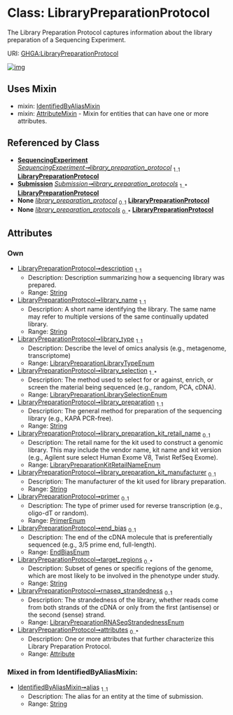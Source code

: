 
# Class: LibraryPreparationProtocol


The Library Preparation Protocol captures information about the library preparation of a Sequencing Experiment.

URI: [GHGA:LibraryPreparationProtocol](https://w3id.org/GHGA/LibraryPreparationProtocol)


[![img](https://yuml.me/diagram/nofunky;dir:TB/class/[Submission],[SequencingExperiment],[Attribute]<attributes%200..*-++[LibraryPreparationProtocol&#124;description:string;library_name:string;library_type:LibraryPreparationLibraryTypeEnum;library_selection:LibraryPreparationLibrarySelectionEnum%20%2B;library_preparation:string;library_preparation_kit_retail_name:LibraryPreparationKitRetailNameEnum%20%3F;library_preparation_kit_manufacturer:string%20%3F;primer:PrimerEnum%20%3F;end_bias:EndBiasEnum%20%3F;target_regions:string%20*;rnaseq_strandedness:LibraryPreparationRNASeqStrandednessEnum%20%3F;alias:string],[SequencingExperiment]-%20library_preparation_protocol%201..1>[LibraryPreparationProtocol],[Submission]++-%20library_preparation_protocols%201..*>[LibraryPreparationProtocol],[SequencingExperiment]-%20library_preparation_protocol(i)%200..1>[LibraryPreparationProtocol],[Submission]-%20library_preparation_protocols(i)%200..*>[LibraryPreparationProtocol],[LibraryPreparationProtocol]uses%20-.->[IdentifiedByAliasMixin],[LibraryPreparationProtocol]uses%20-.->[AttributeMixin],[IdentifiedByAliasMixin],[AttributeMixin],[Attribute])](https://yuml.me/diagram/nofunky;dir:TB/class/[Submission],[SequencingExperiment],[Attribute]<attributes%200..*-++[LibraryPreparationProtocol&#124;description:string;library_name:string;library_type:LibraryPreparationLibraryTypeEnum;library_selection:LibraryPreparationLibrarySelectionEnum%20%2B;library_preparation:string;library_preparation_kit_retail_name:LibraryPreparationKitRetailNameEnum%20%3F;library_preparation_kit_manufacturer:string%20%3F;primer:PrimerEnum%20%3F;end_bias:EndBiasEnum%20%3F;target_regions:string%20*;rnaseq_strandedness:LibraryPreparationRNASeqStrandednessEnum%20%3F;alias:string],[SequencingExperiment]-%20library_preparation_protocol%201..1>[LibraryPreparationProtocol],[Submission]++-%20library_preparation_protocols%201..*>[LibraryPreparationProtocol],[SequencingExperiment]-%20library_preparation_protocol(i)%200..1>[LibraryPreparationProtocol],[Submission]-%20library_preparation_protocols(i)%200..*>[LibraryPreparationProtocol],[LibraryPreparationProtocol]uses%20-.->[IdentifiedByAliasMixin],[LibraryPreparationProtocol]uses%20-.->[AttributeMixin],[IdentifiedByAliasMixin],[AttributeMixin],[Attribute])

## Uses Mixin

 *  mixin: [IdentifiedByAliasMixin](IdentifiedByAliasMixin.md)
 *  mixin: [AttributeMixin](AttributeMixin.md) - Mixin for entities that can have one or more attributes.

## Referenced by Class

 *  **[SequencingExperiment](SequencingExperiment.md)** *[SequencingExperiment➞library_preparation_protocol](SequencingExperiment_library_preparation_protocol.md)*  <sub>1..1</sub>  **[LibraryPreparationProtocol](LibraryPreparationProtocol.md)**
 *  **[Submission](Submission.md)** *[Submission➞library_preparation_protocols](Submission_library_preparation_protocols.md)*  <sub>1..\*</sub>  **[LibraryPreparationProtocol](LibraryPreparationProtocol.md)**
 *  **None** *[library_preparation_protocol](library_preparation_protocol.md)*  <sub>0..1</sub>  **[LibraryPreparationProtocol](LibraryPreparationProtocol.md)**
 *  **None** *[library_preparation_protocols](library_preparation_protocols.md)*  <sub>0..\*</sub>  **[LibraryPreparationProtocol](LibraryPreparationProtocol.md)**

## Attributes


### Own

 * [LibraryPreparationProtocol➞description](LibraryPreparationProtocol_description.md)  <sub>1..1</sub>
     * Description: Description summarizing how a sequencing library was prepared.
     * Range: [String](types/String.md)
 * [LibraryPreparationProtocol➞library_name](LibraryPreparationProtocol_library_name.md)  <sub>1..1</sub>
     * Description: A short name identifying the library. The same name may refer to multiple versions of the same continually updated library.
     * Range: [String](types/String.md)
 * [LibraryPreparationProtocol➞library_type](LibraryPreparationProtocol_library_type.md)  <sub>1..1</sub>
     * Description: Describe the level of omics analysis (e.g., metagenome, transcriptome)
     * Range: [LibraryPreparationLibraryTypeEnum](LibraryPreparationLibraryTypeEnum.md)
 * [LibraryPreparationProtocol➞library_selection](LibraryPreparationProtocol_library_selection.md)  <sub>1..\*</sub>
     * Description: The method used to select for or against, enrich, or screen the material being sequenced (e.g., random, PCA, cDNA).
     * Range: [LibraryPreparationLibrarySelectionEnum](LibraryPreparationLibrarySelectionEnum.md)
 * [LibraryPreparationProtocol➞library_preparation](LibraryPreparationProtocol_library_preparation.md)  <sub>1..1</sub>
     * Description: The general method for preparation of the sequencing library (e.g., KAPA PCR-free).
     * Range: [String](types/String.md)
 * [LibraryPreparationProtocol➞library_preparation_kit_retail_name](LibraryPreparationProtocol_library_preparation_kit_retail_name.md)  <sub>0..1</sub>
     * Description: The retail name for the kit used to construct a genomic library. This may include the vendor name, kit name and kit version (e.g., Agilent sure select Human Exome V8, Twist RefSeq Exome).
     * Range: [LibraryPreparationKitRetailNameEnum](LibraryPreparationKitRetailNameEnum.md)
 * [LibraryPreparationProtocol➞library_preparation_kit_manufacturer](LibraryPreparationProtocol_library_preparation_kit_manufacturer.md)  <sub>0..1</sub>
     * Description: The manufacturer of the kit used for library preparation.
     * Range: [String](types/String.md)
 * [LibraryPreparationProtocol➞primer](LibraryPreparationProtocol_primer.md)  <sub>0..1</sub>
     * Description: The type of primer used for reverse transcription (e.g., oligo-dT or random).
     * Range: [PrimerEnum](PrimerEnum.md)
 * [LibraryPreparationProtocol➞end_bias](LibraryPreparationProtocol_end_bias.md)  <sub>0..1</sub>
     * Description: The end of the cDNA molecule that is preferentially sequenced (e.g., 3/5 prime end, full-length).
     * Range: [EndBiasEnum](EndBiasEnum.md)
 * [LibraryPreparationProtocol➞target_regions](LibraryPreparationProtocol_target_regions.md)  <sub>0..\*</sub>
     * Description: Subset of genes or specific regions of the genome, which are most likely to be involved in the phenotype under study.
     * Range: [String](types/String.md)
 * [LibraryPreparationProtocol➞rnaseq_strandedness](LibraryPreparationProtocol_rnaseq_strandedness.md)  <sub>0..1</sub>
     * Description: The strandedness of the library, whether reads come from both strands of the cDNA or only from the first (antisense) or the second (sense) strand.
     * Range: [LibraryPreparationRNASeqStrandednessEnum](LibraryPreparationRNASeqStrandednessEnum.md)
 * [LibraryPreparationProtocol➞attributes](LibraryPreparationProtocol_attributes.md)  <sub>0..\*</sub>
     * Description: One or more attributes that further characterize this Library Preparation Protocol.
     * Range: [Attribute](Attribute.md)

### Mixed in from IdentifiedByAliasMixin:

 * [IdentifiedByAliasMixin➞alias](IdentifiedByAliasMixin_alias.md)  <sub>1..1</sub>
     * Description: The alias for an entity at the time of submission.
     * Range: [String](types/String.md)
